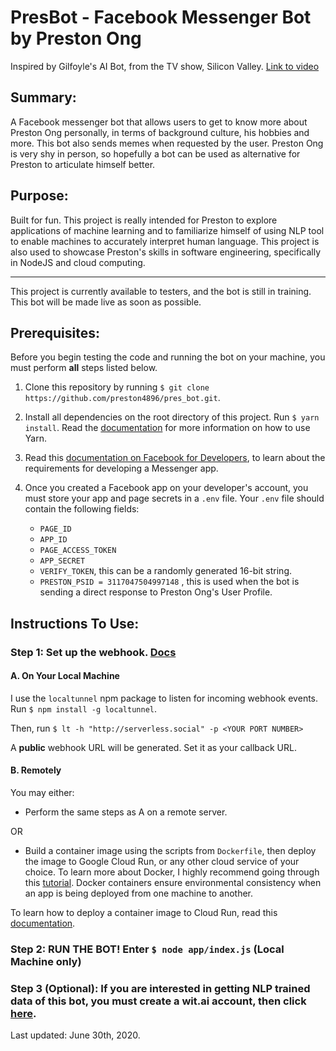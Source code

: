 # PresBot - Facebook Messenger Bot by Preston Ong

Inspired by Gilfoyle's AI Bot, from the TV show, Silicon Valley. [Link to video](https://www.youtube.com/watch?v=IWIusSdn1e4)

## Summary:
A Facebook messenger bot that allows users to get to know more about Preston Ong personally, in terms of background culture, his hobbies and more. This bot also sends memes when requested by the user. 
Preston Ong is very shy in person, so hopefully a bot can be used as alternative for Preston to articulate himself better. 

## Purpose:
Built for fun. This project is really intended for Preston to explore applications of machine learning and to familiarize himself of using NLP tool to enable machines to accurately interpret human language. This project is also used to showcase Preston's skills in software engineering, specifically in NodeJS and cloud computing.

----------

This project is currently available to testers, and the bot is still in training. This bot will be made live as soon as possible.

## Prerequisites:
Before you begin testing the code and running the bot on your machine, you must perform **all** steps listed below.

1. Clone this repository by running `$ git clone https://github.com/preston4896/pres_bot.git`.

2. Install all dependencies on the root directory of this project. Run `$ yarn install`. Read the [documentation](https://yarnpkg.com/) for more information on how to use Yarn.

3. Read this [documentation on Facebook for Developers](https://developers.facebook.com/docs/messenger-platform/getting-started/app-setup), to learn about the requirements for developing a Messenger app.

4. Once you created a Facebook app on your developer's account, you must store your app and page secrets in a `.env` file. Your `.env` file should contain the following fields:
    - `PAGE_ID`
    - `APP_ID`
    - `PAGE_ACCESS_TOKEN`
    - `APP_SECRET`
    - `VERIFY_TOKEN`, this can be a randomly generated 16-bit string.
    - `PRESTON_PSID = 3117047504997148` , this is used when the bot is sending a direct response to Preston Ong's User Profile.

## Instructions To Use:

### Step 1: Set up the webhook. [Docs](https://developers.facebook.com/docs/messenger-platform/getting-started/webhook-setup)

#### A. On Your Local Machine
I use the `localtunnel` npm package to listen for incoming webhook events. Run `$ npm install -g localtunnel`.

Then, run `$ lt -h "http://serverless.social" -p <YOUR PORT NUMBER>`

A **public** webhook URL will be generated. Set it as your callback URL. 

#### B. Remotely
You may either:
- Perform the same steps as A on a remote server.

OR

- Build a container image using the scripts from `Dockerfile`, then deploy the image to Google Cloud Run, or any other cloud service of your choice. To learn more about Docker, I highly recommend going through this [tutorial](https://www.docker.com/101-tutorial). Docker containers ensure environmental consistency when an app is being deployed from one machine to another.

To learn how to deploy a container image to Cloud Run, read this [documentation](https://cloud.google.com/run/docs/quickstarts/build-and-deploy).

### Step 2: RUN THE BOT! Enter `$ node app/index.js` (Local Machine only)

### Step 3 (Optional): If you are interested in getting NLP trained data of this bot, you must create a wit.ai account, then click [here](https://wit.ai/v2/apps/397718547802889).

Last updated: June 30th, 2020.
